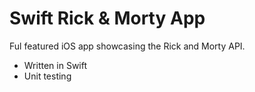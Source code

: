 # Swift Rick & Morty App

Ful featured iOS app showcasing the Rick and Morty API.

- Written in Swift
- Unit testing